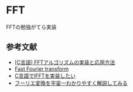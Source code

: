# FFT
FFTの勉強がてら実装

## 参考文献
- [[C言語] FFTアルゴリズムの実装と応用方法 ](https://af-e.net/c-language-fft/)
- [Fast Fourier transform](https://cp-algorithms.com/algebra/fft.html)
- [C言語でIFFTを実装したい](https://teratail.com/questions/2gg9so6itoorcx)
- [フーリエ変換を宇宙一わかりやすく解説してみる](https://skill-hacks.co.jp/media/fourier-transform/)
